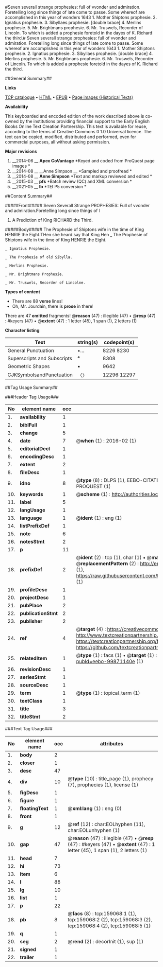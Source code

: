#Seven severall strange prophesies: full of vvonder and admiration. Foretelling long since things of late come to passe. Some whereof are accomplished in this year of wonders 1643 1. Mother Shiptons prophesie. 2. Ignatius prophesie. 3. Sibyllaes prophesie. [double brace] 4. Merlins prophesie. 5. Mr. Brightmans prophesie. 6. Mr. Truswels, Recorder of Lincoln. To which is added a prophesie foretold in the dayes of K. Richard the third.#
Seven severall strange prophesies: full of vvonder and admiration. Foretelling long since things of late come to passe. Some whereof are accomplished in this year of wonders 1643 1. Mother Shiptons prophesie. 2. Ignatius prophesie. 3. Sibyllaes prophesie. [double brace] 4. Merlins prophesie. 5. Mr. Brightmans prophesie. 6. Mr. Truswels, Recorder of Lincoln. To which is added a prophesie foretold in the dayes of K. Richard the third.

##General Summary##

**Links**

[TCP catalogue](http://www.ota.ox.ac.uk/tcp/)  • 
[HTML](http://tei.it.ox.ac.uk/tcp/Texts-HTML/free/A92/A92964.html)  • 
[EPUB](http://tei.it.ox.ac.uk/tcp/Texts-EPUB/free/A92/A92964.epub) • 
[Page images (Historical Texts)](https://historicaltexts.jisc.ac.uk/eebo-99871140e)

**Availability**

This keyboarded and encoded edition of the work described above is co-owned by the
    institutions providing financial support to the Early English Books Online Text Creation
    Partnership. This text is available for reuse, according to the terms of  Creative Commons 0 1.0 Universal
    licence. The text can be copied, modified, distributed and performed, even for commercial
    purposes, all without asking permission.

**Major revisions**

1. __2014-06 __ __Apex CoVantage__ *Keyed and coded from ProQuest page images *
1. __2014-08 __ __Anne Simpson __ *Sampled and proofread *
1. __2014-08 __ __Anne Simpson__ *Text and markup reviewed and edited *
1. __2015-03 __ __pfs__ *Batch review (QC) and XML conversion *
1. __2021-05 __ __lb__ *TEI P5 conversion *

##Content Summary##

#####Front#####
Seven Severall Strange PROPHESIES: Full of vvonder and admiration.Foretelling long since things of l
1. A Prediction of King RICHARD the Third.

#####Body#####
The Prophesie of Shiptons wife in the time of King HENRIE the Eight.THen she heard say that King Hen
    _ The Prophesie of Shiptons wife in the time of King HENRIE the Eight.

    _ Ignatius Prophesie.

    _ The Prophesie of old Sibylla.

    _ Merlins Prophesie.

    _ Mr. Brightmans Prophesie.

    _ Mr. Truswels, Recorder of Lincolne.

**Types of content**

  * There are 88 **verse** lines!
  * Oh, Mr. Jourdain, there is **prose** in there!

There are 47 **omitted** fragments! 
 @__reason__ (47) : illegible (47)  •  @__resp__ (47) : #keyers (47)  •  @__extent__ (47) : 1 letter (45), 1 span (1), 2 letters (1)

**Character listing**


|Text|string(s)|codepoint(s)|
|---|---|---|
|General Punctuation|•…|8226 8230|
|Superscripts             and Subscripts|⁴|8308|
|Geometric Shapes|▪|9642|
|CJKSymbolsandPunctuation|〈〉|12296 12297|

##Tag Usage Summary##

###Header Tag Usage###

|No|element name|occ|attributes|
|---|---|---|---|
|1.|__availability__|1||
|2.|__biblFull__|1||
|3.|__change__|5||
|4.|__date__|7| @__when__ (1) : 2016-02 (1)|
|5.|__editorialDecl__|1||
|6.|__encodingDesc__|1||
|7.|__extent__|2||
|8.|__fileDesc__|1||
|9.|__idno__|8| @__type__ (8) : DLPS (1), EEBO-CITATION (1), VID (1), EEBO-PROQUEST (1), STC (3), PROQUEST (1)|
|10.|__keywords__|1| @__scheme__ (1) : http://authorities.loc.gov/ (1)|
|11.|__label__|5||
|12.|__langUsage__|1||
|13.|__language__|1| @__ident__ (1) : eng (1)|
|14.|__listPrefixDef__|1||
|15.|__note__|6||
|16.|__notesStmt__|2||
|17.|__p__|11||
|18.|__prefixDef__|2| @__ident__ (2) : tcp (1), char (1)  •  @__matchPattern__ (2) : ([0-9\-]+):([0-9IVX]+) (1), (.+) (1)  •  @__replacementPattern__ (2) : http://eebo.chadwyck.com/downloadtiff?vid=$1&page=$2 (1), https://raw.githubusercontent.com/textcreationpartnership/Texts/master/tcpchars.xml#$1 (1)|
|19.|__profileDesc__|1||
|20.|__projectDesc__|1||
|21.|__pubPlace__|2||
|22.|__publicationStmt__|2||
|23.|__publisher__|2||
|24.|__ref__|4| @__target__ (4) : https://creativecommons.org/publicdomain/zero/1.0/ (1), http://www.textcreationpartnership.org/docs/. (1), https://textcreationpartnership.org/faq/#faq05 (1), https://github.com/textcreationpartnership (1)|
|25.|__relatedItem__|1| @__type__ (1) : facs (1)  •  @__target__ (1) : https://data.historicaltexts.jisc.ac.uk/view?pubId=eebo-99871140e (1)|
|26.|__revisionDesc__|1||
|27.|__seriesStmt__|1||
|28.|__sourceDesc__|1||
|29.|__term__|1| @__type__ (1) : topical_term (1)|
|30.|__textClass__|1||
|31.|__title__|3||
|32.|__titleStmt__|2||


###Text Tag Usage###

|No|element name|occ|attributes|
|---|---|---|---|
|1.|__body__|2||
|2.|__closer__|1||
|3.|__desc__|47||
|4.|__div__|10| @__type__ (10) : title_page (1), prophecy (7), prophecies (1), license (1)|
|5.|__figDesc__|1||
|6.|__figure__|1||
|7.|__floatingText__|1| @__xml:lang__ (1) : eng (0)|
|8.|__front__|1||
|9.|__g__|12| @__ref__ (12) : char:EOLhyphen (11), char:EOLunhyphen (1)|
|10.|__gap__|47| @__reason__ (47) : illegible (47)  •  @__resp__ (47) : #keyers (47)  •  @__extent__ (47) : 1 letter (45), 1 span (1), 2 letters (1)|
|11.|__head__|7||
|12.|__hi__|73||
|13.|__item__|6||
|14.|__l__|88||
|15.|__lg__|10||
|16.|__list__|1||
|17.|__p__|22||
|18.|__pb__|8| @__facs__ (8) : tcp:159068:1 (1), tcp:159068:2 (2), tcp:159068:3 (2), tcp:159068:4 (2), tcp:159068:5 (1)|
|19.|__q__|1||
|20.|__seg__|2| @__rend__ (2) : decorInit (1), sup (1)|
|21.|__signed__|1||
|22.|__trailer__|1||

